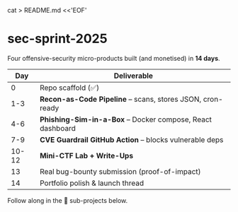 
cat > README.md <<'EOF'
# sec-sprint-2025

Four offensive-security micro-products built (and monetised) in **14 days**.

| Day | Deliverable |
|-----|-------------|
| 0   | Repo scaffold (✅) |
| 1-3 | **Recon-as-Code Pipeline** – scans, stores JSON, cron-ready |
| 4-6 | **Phishing-Sim-in-a-Box** – Docker compose, React dashboard |
| 7-9 | **CVE Guardrail GitHub Action** – blocks vulnerable deps |
| 10-12 | **Mini-CTF Lab + Write-Ups** |
| 13 | Real bug-bounty submission (proof-of-impact) |
| 14 | Portfolio polish & launch thread |

Follow along in the 📂 sub-projects below.
